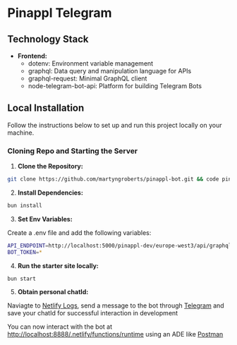 # Pinappl Telegram

## Technology Stack

- **Frontend:**
  - dotenv: Environment variable management
  - graphql: Data query and manipulation language for APIs
  - graphql-request: Minimal GraphQL client
  - node-telegram-bot-api: Platform for building Telegram Bots

## Local Installation

Follow the instructions below to set up and run this project locally on your machine.

### Cloning Repo and Starting the Server

1. **Clone the Repository:**

```bash
git clone https://github.com/martyngroberts/pinappl-bot.git && code pinappl-bot/
```

2. **Install Dependencies:**

```bash
bun install
```

3. **Set Env Variables:**

Create a .env file and add the following variables:
```bash
API_ENDPOINT=http://localhost:5000/pinappl-dev/europe-west3/api/graphql
BOT_TOKEN=*
```

4. **Run the starter site locally:**

```bash
bun start
```

5. **Obtain personal chatId:**

Naviagte to [Netlify Logs](https://app.netlify.com/sites/pinappl-bot/logs/functions/runtime), send a message to the bot through [Telegram](https://t.me/Pinnaplbot
) and save your chatId for successful interaction in development

You can now interact with the bot at [http://localhost:8888/.netlify/functions/runtime](http://localhost:8888/.netlify/functions/runtime) using an ADE like [Postman](https://www.postman.com/)
